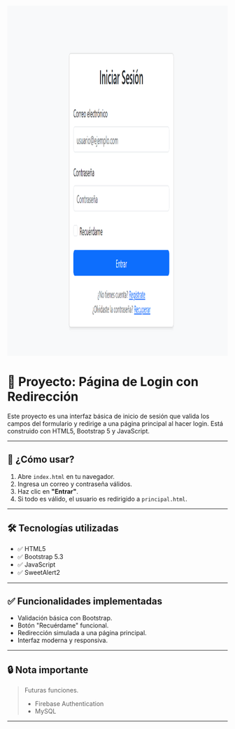 <img src="img/login.png" alt="imagen" height="800">

# 📘 Proyecto: Página de Login con Redirección

Este proyecto es una interfaz básica de inicio de sesión que valida los campos del formulario y redirige a una página principal al hacer login. Está construido con HTML5, Bootstrap 5 y JavaScript.

---

## 🚀 ¿Cómo usar?

1. Abre `index.html` en tu navegador.
2. Ingresa un correo y contraseña válidos.
3. Haz clic en **"Entrar"**.
4. Si todo es válido, el usuario es redirigido a `principal.html`.

---

## 🛠️ Tecnologías utilizadas

- ✅ HTML5
- ✅ Bootstrap 5.3
- ✅ JavaScript
- ✅ SweetAlert2

---

## ✅ Funcionalidades implementadas

- Validación básica con Bootstrap.
- Botón "Recuérdame" funcional.
- Redirección simulada a una página principal.
- Interfaz moderna y responsiva.

---

## 🔒 Nota importante

> Futuras funciones. 
>
> - Firebase Authentication
> - MySQL

---
